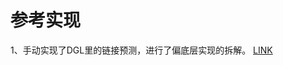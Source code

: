 # 参考实现

1、手动实现了DGL里的链接预测，进行了偏底层实现的拆解。 [LINK](https://github.com/dglai/WSDM21-Hands-on-Tutorial/blob/cd3e28bae0395868e30e8c0fc002bf0b77739585//4_link_predict.ipynb)

